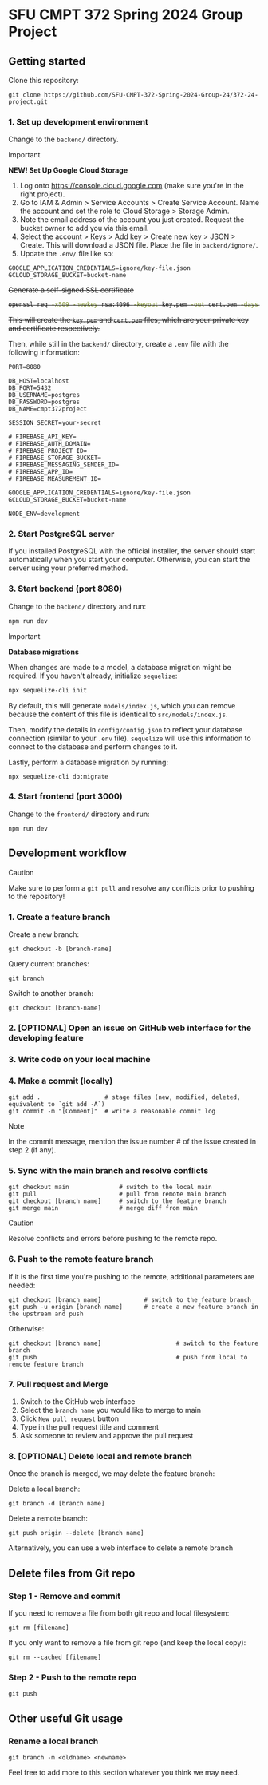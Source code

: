 # SFU CMPT 372 Spring 2024 Group Project

## Getting started

Clone this repository:

```
git clone https://github.com/SFU-CMPT-372-Spring-2024-Group-24/372-24-project.git
```

### 1. Set up development environment

Change to the `backend/` directory.

> [!IMPORTANT]  
> **NEW! Set Up Google Cloud Storage**
>
> 1. Log onto https://console.cloud.google.com (make sure you're in the right project).
> 2. Go to IAM & Admin > Service Accounts > Create Service Account. Name the account and set the role to Cloud Storage > Storage Admin.
> 3. Note the email address of the account you just created. Request the bucket owner to add you via this email.
> 4. Select the account > Keys > Add key > Create new key > JSON > Create. This will download a JSON file. Place the file in `backend/ignore/`.
> 5. Update the `.env/` file like so:
> 
> ```
> GOOGLE_APPLICATION_CREDENTIALS=ignore/key-file.json
> GCLOUD_STORAGE_BUCKET=bucket-name
> ```

<del>
<p>
Generate a self-signed SSL certificate

```bash
openssl req -x509 -newkey rsa:4096 -keyout key.pem -out cert.pem -days 365 -nodes
```

This will create the `key.pem` and `cert.pem` files, which are your private key and certificate respectively.
</p>
</del>

Then, while still in the `backend/` directory, create a `.env` file with the following information:

```
PORT=8080

DB_HOST=localhost
DB_PORT=5432
DB_USERNAME=postgres
DB_PASSWORD=postgres
DB_NAME=cmpt372project

SESSION_SECRET=your-secret

# FIREBASE_API_KEY=
# FIREBASE_AUTH_DOMAIN=
# FIREBASE_PROJECT_ID=
# FIREBASE_STORAGE_BUCKET=
# FIREBASE_MESSAGING_SENDER_ID=
# FIREBASE_APP_ID=
# FIREBASE_MEASUREMENT_ID=

GOOGLE_APPLICATION_CREDENTIALS=ignore/key-file.json
GCLOUD_STORAGE_BUCKET=bucket-name

NODE_ENV=development
```

### 2. Start PostgreSQL server

If you installed PostgreSQL with the official installer, the server should start automatically when you start your computer. Otherwise, you can start the server using your preferred method.

### 3. Start backend (port 8080)

Change to the `backend/` directory and run:

```bash
npm run dev
```

> [!IMPORTANT]  
> **Database migrations**
>
> When changes are made to a model, a database migration might be required. If you haven't already, initialize `sequelize`:
>
> ```bash
> npx sequelize-cli init
> ```
>
> By default, this will generate `models/index.js`, which you can remove because the content of this file is identical to `src/models/index.js`.
>
> Then, modify the details in `config/config.json` to reflect your database connection (similar to your `.env` file). `sequelize` will use this information to connect to the database and perform changes to it.
>
> Lastly, perform a database migration by running:
>
> ```
> npx sequelize-cli db:migrate
> ```

### 4. Start frontend (port 3000)

Change to the `frontend/` directory and run:

```
npm run dev
```

## Development workflow

> [!CAUTION]
> Make sure to perform a `git pull` and resolve any conflicts prior to pushing to the repository!

### 1. Create a feature branch

Create a new branch:

```
git checkout -b [branch-name]
```

Query current branches:

```
git branch
```

Switch to another branch:

```
git checkout [branch-name]
```

### 2. [OPTIONAL] Open an issue on GitHub web interface for the developing feature

### 3. Write code on your local machine

### 4. Make a commit (locally)

```
git add .                  # stage files (new, modified, deleted, equivalent to `git add -A`)
git commit -m "[Comment]"  # write a reasonable commit log
```

> [!NOTE]
> In the commit message, mention the issue number # of the issue created in step 2 (if any).

### 5. Sync with the main branch and resolve conflicts

```
git checkout main              # switch to the local main
git pull                       # pull from remote main branch
git checkout [branch name]     # switch to the feature branch
git merge main                 # merge diff from main
```

> [!CAUTION]
> Resolve conflicts and errors before pushing to the remote repo.

### 6. Push to the remote feature branch

If it is the first time you're pushing to the remote, additional parameters are needed:

```
git checkout [branch name]            # switch to the feature branch
git push -u origin [branch name]      # create a new feature branch in the upstream and push
```

Otherwise:

```
git checkout [branch name]                     # switch to the feature branch
git push                                       # push from local to remote feature branch
```

### 7. Pull request and Merge

1. Switch to the GitHub web interface
2. Select the `branch name` you would like to merge to main
3. Click `New pull request` button
4. Type in the pull request title and comment
5. Ask someone to review and approve the pull request

### 8. [OPTIONAL] Delete local and remote branch

Once the branch is merged, we may delete the feature branch:

Delete a local branch:

```
git branch -d [branch name]
```

Delete a remote branch:

```
git push origin --delete [branch name]
```

Alternatively, you can use a web interface to delete a remote branch

## Delete files from Git repo

### Step 1 - Remove and commit

If you need to remove a file from both git repo and local filesystem:

```
git rm [filename]
```

If you only want to remove a file from git repo (and keep the local copy):

```
git rm --cached [filename]
```

### Step 2 - Push to the remote repo

```
git push
```

## Other useful Git usage

### Rename a local branch

```
git branch -m <oldname> <newname>
```

Feel free to add more to this section whatever you think we may need.
